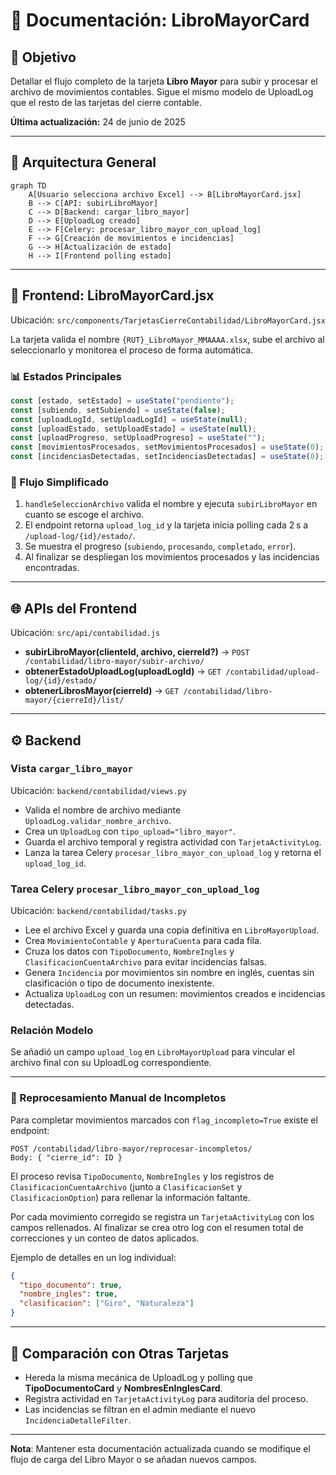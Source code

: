 # 📑 Documentación: LibroMayorCard

## 🎯 Objetivo
Detallar el flujo completo de la tarjeta **Libro Mayor** para subir y procesar el archivo de movimientos contables. Sigue el mismo modelo de UploadLog que el resto de las tarjetas del cierre contable.

**Última actualización:** 24 de junio de 2025

---

## 📐 Arquitectura General
```mermaid
graph TD
    A[Usuario selecciona archivo Excel] --> B[LibroMayorCard.jsx]
    B --> C[API: subirLibroMayor]
    C --> D[Backend: cargar_libro_mayor]
    D --> E[UploadLog creado]
    E --> F[Celery: procesar_libro_mayor_con_upload_log]
    F --> G[Creación de movimientos e incidencias]
    G --> H[Actualización de estado]
    H --> I[Frontend polling estado]
```

---

## 🎨 Frontend: LibroMayorCard.jsx
Ubicación: `src/components/TarjetasCierreContabilidad/LibroMayorCard.jsx`

La tarjeta valida el nombre `{RUT}_LibroMayor_MMAAAA.xlsx`, sube el archivo al seleccionarlo y monitorea el proceso de forma automática.

### 📊 Estados Principales
```javascript
const [estado, setEstado] = useState("pendiente");
const [subiendo, setSubiendo] = useState(false);
const [uploadLogId, setUploadLogId] = useState(null);
const [uploadEstado, setUploadEstado] = useState(null);
const [uploadProgreso, setUploadProgreso] = useState("");
const [movimientosProcesados, setMovimientosProcesados] = useState(0);
const [incidenciasDetectadas, setIncidenciasDetectadas] = useState(0);
```

### 🔄 Flujo Simplificado
1. `handleSeleccionArchivo` valida el nombre y ejecuta `subirLibroMayor` en cuanto se escoge el archivo.
2. El endpoint retorna `upload_log_id` y la tarjeta inicia polling cada 2 s a `/upload-log/{id}/estado/`.
3. Se muestra el progreso (`subiendo`, `procesando`, `completado`, `error`).
4. Al finalizar se despliegan los movimientos procesados y las incidencias encontradas.

---

## 🌐 APIs del Frontend
Ubicación: `src/api/contabilidad.js`

- **subirLibroMayor(clienteId, archivo, cierreId?)** → `POST /contabilidad/libro-mayor/subir-archivo/`
- **obtenerEstadoUploadLog(uploadLogId)** → `GET /contabilidad/upload-log/{id}/estado/`
- **obtenerLibrosMayor(cierreId)** → `GET /contabilidad/libro-mayor/{cierreId}/list/`

---

## ⚙️ Backend
### Vista `cargar_libro_mayor`
Ubicación: `backend/contabilidad/views.py`
- Valida el nombre de archivo mediante `UploadLog.validar_nombre_archivo`.
- Crea un `UploadLog` con `tipo_upload="libro_mayor"`.
- Guarda el archivo temporal y registra actividad con `TarjetaActivityLog`.
- Lanza la tarea Celery `procesar_libro_mayor_con_upload_log` y retorna el `upload_log_id`.

### Tarea Celery `procesar_libro_mayor_con_upload_log`
Ubicación: `backend/contabilidad/tasks.py`
- Lee el archivo Excel y guarda una copia definitiva en `LibroMayorUpload`.
- Crea `MovimientoContable` y `AperturaCuenta` para cada fila.
- Cruza los datos con `TipoDocumento`, `NombreIngles` y `ClasificacionCuentaArchivo` para evitar incidencias falsas.
- Genera `Incidencia` por movimientos sin nombre en inglés, cuentas sin clasificación o tipo de documento inexistente.
- Actualiza `UploadLog` con un resumen: movimientos creados e incidencias detectadas.

### Relación Modelo
Se añadió un campo `upload_log` en `LibroMayorUpload` para vincular el archivo final con su UploadLog correspondiente.

---

### 🔁 Reprocesamiento Manual de Incompletos
Para completar movimientos marcados con `flag_incompleto=True` existe el endpoint:

```
POST /contabilidad/libro-mayor/reprocesar-incompletos/
Body: { "cierre_id": ID }
```

El proceso revisa `TipoDocumento`, `NombreIngles` y los registros de `ClasificacionCuentaArchivo`
(junto a `ClasificacionSet` y `ClasificacionOption`) para rellenar la información faltante.

Por cada movimiento corregido se registra un `TarjetaActivityLog` con los campos rellenados.
Al finalizar se crea otro log con el resumen total de correcciones y un conteo de datos aplicados.

Ejemplo de detalles en un log individual:

```json
{
  "tipo_documento": true,
  "nombre_ingles": true,
  "clasificacion": ["Giro", "Naturaleza"]
}
```

---

## 📝 Comparación con Otras Tarjetas
- Hereda la misma mecánica de UploadLog y polling que **TipoDocumentoCard** y **NombresEnInglesCard**.
- Registra actividad en `TarjetaActivityLog` para auditoría del proceso.
- Las incidencias se filtran en el admin mediante el nuevo `IncidenciaDetalleFilter`.

---

**Nota**: Mantener esta documentación actualizada cuando se modifique el flujo de carga del Libro Mayor o se añadan nuevos campos.
